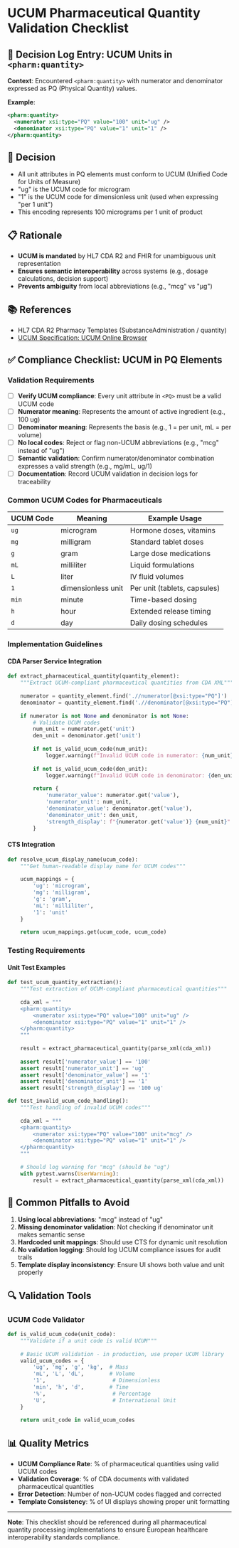 # UCUM Pharmaceutical Quantity Validation Checklist

## 📝 Decision Log Entry: UCUM Units in `<pharm:quantity>`

**Context**: Encountered `<pharm:quantity>` with numerator and denominator expressed as PQ (Physical Quantity) values.

**Example**:
```xml
<pharm:quantity>
  <numerator xsi:type="PQ" value="100" unit="ug" />
  <denominator xsi:type="PQ" value="1" unit="1" />
</pharm:quantity>
```

## 🎯 Decision

- All unit attributes in PQ elements must conform to UCUM (Unified Code for Units of Measure)
- "ug" is the UCUM code for microgram
- "1" is the UCUM code for dimensionless unit (used when expressing "per 1 unit")
- This encoding represents 100 micrograms per 1 unit of product

## 📋 Rationale

- **UCUM is mandated** by HL7 CDA R2 and FHIR for unambiguous unit representation
- **Ensures semantic interoperability** across systems (e.g., dosage calculations, decision support)
- **Prevents ambiguity** from local abbreviations (e.g., "mcg" vs "µg")

## 📚 References

- HL7 CDA R2 Pharmacy Templates (SubstanceAdministration / quantity)
- [UCUM Specification: UCUM Online Browser](https://ucum.org/ucum.html)

## ✅ Compliance Checklist: UCUM in PQ Elements

### Validation Requirements
- [ ] **Verify UCUM compliance**: Every unit attribute in `<PQ>` must be a valid UCUM code
- [ ] **Numerator meaning**: Represents the amount of active ingredient (e.g., 100 ug)
- [ ] **Denominator meaning**: Represents the basis (e.g., 1 = per unit, mL = per volume)
- [ ] **No local codes**: Reject or flag non-UCUM abbreviations (e.g., "mcg" instead of "ug")
- [ ] **Semantic validation**: Confirm numerator/denominator combination expresses a valid strength (e.g., mg/mL, ug/1)
- [ ] **Documentation**: Record UCUM validation in decision logs for traceability

### Common UCUM Codes for Pharmaceuticals

| UCUM Code | Meaning | Example Usage |
|-----------|---------|---------------|
| `ug` | microgram | Hormone doses, vitamins |
| `mg` | milligram | Standard tablet doses |
| `g` | gram | Large dose medications |
| `mL` | milliliter | Liquid formulations |
| `L` | liter | IV fluid volumes |
| `1` | dimensionless unit | Per unit (tablets, capsules) |
| `min` | minute | Time-based dosing |
| `h` | hour | Extended release timing |
| `d` | day | Daily dosing schedules |

### Implementation Guidelines

#### CDA Parser Service Integration
```python
def extract_pharmaceutical_quantity(quantity_element):
    """Extract UCUM-compliant pharmaceutical quantities from CDA XML"""
    
    numerator = quantity_element.find('.//numerator[@xsi:type="PQ"]')
    denominator = quantity_element.find('.//denominator[@xsi:type="PQ"]')
    
    if numerator is not None and denominator is not None:
        # Validate UCUM codes
        num_unit = numerator.get('unit')
        den_unit = denominator.get('unit')
        
        if not is_valid_ucum_code(num_unit):
            logger.warning(f"Invalid UCUM code in numerator: {num_unit}")
            
        if not is_valid_ucum_code(den_unit):
            logger.warning(f"Invalid UCUM code in denominator: {den_unit}")
            
        return {
            'numerator_value': numerator.get('value'),
            'numerator_unit': num_unit,
            'denominator_value': denominator.get('value'), 
            'denominator_unit': den_unit,
            'strength_display': f"{numerator.get('value')} {num_unit}"
        }
```

#### CTS Integration
```python
def resolve_ucum_display_name(ucum_code):
    """Get human-readable display name for UCUM codes"""
    
    ucum_mappings = {
        'ug': 'microgram',
        'mg': 'milligram',
        'g': 'gram',
        'mL': 'milliliter',
        '1': 'unit'
    }
    
    return ucum_mappings.get(ucum_code, ucum_code)
```

### Testing Requirements

#### Unit Test Examples
```python
def test_ucum_quantity_extraction():
    """Test extraction of UCUM-compliant pharmaceutical quantities"""
    
    cda_xml = """
    <pharm:quantity>
        <numerator xsi:type="PQ" value="100" unit="ug" />
        <denominator xsi:type="PQ" value="1" unit="1" />
    </pharm:quantity>
    """
    
    result = extract_pharmaceutical_quantity(parse_xml(cda_xml))
    
    assert result['numerator_value'] == '100'
    assert result['numerator_unit'] == 'ug'
    assert result['denominator_value'] == '1'
    assert result['denominator_unit'] == '1'
    assert result['strength_display'] == '100 ug'

def test_invalid_ucum_code_handling():
    """Test handling of invalid UCUM codes"""
    
    cda_xml = """
    <pharm:quantity>
        <numerator xsi:type="PQ" value="100" unit="mcg" />
        <denominator xsi:type="PQ" value="1" unit="1" />
    </pharm:quantity>
    """
    
    # Should log warning for "mcg" (should be "ug")
    with pytest.warns(UserWarning):
        result = extract_pharmaceutical_quantity(parse_xml(cda_xml))
```

## 🚨 Common Pitfalls to Avoid

1. **Using local abbreviations**: "mcg" instead of "ug"
2. **Missing denominator validation**: Not checking if denominator unit makes semantic sense
3. **Hardcoded unit mappings**: Should use CTS for dynamic unit resolution
4. **No validation logging**: Should log UCUM compliance issues for audit trails
5. **Template display inconsistency**: Ensure UI shows both value and unit properly

## 🔍 Validation Tools

### UCUM Code Validator
```python
def is_valid_ucum_code(unit_code):
    """Validate if a unit code is valid UCUM"""
    
    # Basic UCUM validation - in production, use proper UCUM library
    valid_ucum_codes = {
        'ug', 'mg', 'g', 'kg',  # Mass
        'mL', 'L', 'dL',        # Volume  
        '1',                     # Dimensionless
        'min', 'h', 'd',        # Time
        '%',                     # Percentage
        'U',                     # International Unit
    }
    
    return unit_code in valid_ucum_codes
```

## 📊 Quality Metrics

- **UCUM Compliance Rate**: % of pharmaceutical quantities using valid UCUM codes
- **Validation Coverage**: % of CDA documents with validated pharmaceutical quantities  
- **Error Detection**: Number of non-UCUM codes flagged and corrected
- **Template Consistency**: % of UI displays showing proper unit formatting

---

**Note**: This checklist should be referenced during all pharmaceutical quantity processing implementations to ensure European healthcare interoperability standards compliance.